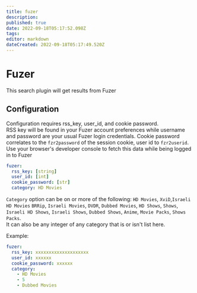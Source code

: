 ```yaml
---
title: fuzer
description: 
published: true
date: 2022-09-18T05:17:52.098Z
tags: 
editor: markdown
dateCreated: 2022-09-18T05:17:49.520Z
---
```


# Fuzer
This search plugin will get results from Fuzer

## Configuration
Configuration requires rss_key, user_id, and cookie password.  
RSS key will be found in your Fuzer account preferences while username and password are your usual Fuzer login credentials. 
Cookie password correlates to the `fzr2password` of the session cookie, user id to `fzr2userid`. Use your browser's developer console to fetch this data while being logged in to Fuzer
```yaml
fuzer: 
  rss_key: [string]
  user_id: [int]
  cookie_password: [str]
  category: HD Movies
```
`Category` option can be on or more of the following: `HD Movies`, `XviD`,`Israeli HD Movies` `BRRip`, `Israeli Movies`, `DVDR`, `Dubbed Movies`, `HD Shows`, `Shows`, `Israeli HD Shows`, `Israeli Shows`, `Dubbed Shows`, `Anime`, `Movie Packs`, `Shows Packs`.<BR>
It can also be any integer of any category that is or isn't list here.
 
Example:
```yaml
fuzer: 
  rss_key: xxxxxxxxxxxxxxxxxxxx
  user_id: xxxxxx
  cookie_password: xxxxxx
  category:
    - HD Movies
    - 5 
    - Dubbed Movies
```